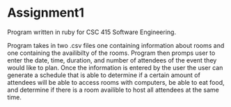 # Assignment1
Program written in ruby for CSC 415 Software Engineering.

Program takes in two .csv files one containing information about rooms and one containing the availibilty of the rooms.
Program then promps user to enter the date, time, duration, and number of attendees of the event they would like to plan.
Once the information is entered by the user the user can generate a schedule that is able to determine if a certain amount of attendees will be able to access rooms with computers, be able to eat food, and determine if there is a room availible to host all attendees at the same time.
